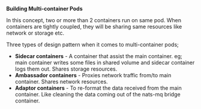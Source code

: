 **Building Multi-container Pods**

In this concept, two or more than 2 containers run on same pod. When containers are tightly coupled, they will be sharing same resources like network or storage etc.

Three types of design pattern when it comes to multi-container pods;

- **Sidecar containers** - A container that assist the main container. eg; main container writes some files in shared volume and sidecar container logs them out. Shares storage resources.
- **Ambassador containers** - Proxies network traffic from/to main container. Shares network resources.
- **Adaptor containers** - To re-format the data received from the main container. Like cleaning the data coming out of the nats-mq bridge container.
